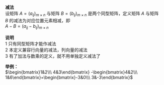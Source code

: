 **减法**  
设矩阵 $A=(a_{ij})_{m\times n}$ 与矩阵 $B=(b_{ij})_{m\times n}$ 是两个同型矩阵，定义矩阵 $A$ 与矩阵 $B$ 的减法为对应位置元素相减，即  
 $A-B=(a_{ij}-b_{ij})_{m\times n}$  
  
**说明**  
1 只有同型矩阵才能作减法  
2 本定义兼容行向量的减法，列向量的减法  
3 有了加法与数乘的定义，就不用单独定义减法了  
  
**举例：**  
 $\begin{bmatrix}1&2\\\ 4&3\end{bmatrix}  
-\begin{bmatrix}4&2\\\ 1&6\end{bmatrix}=\begin{bmatrix}-3&0\\\ 3&-3\end{bmatrix}$  
